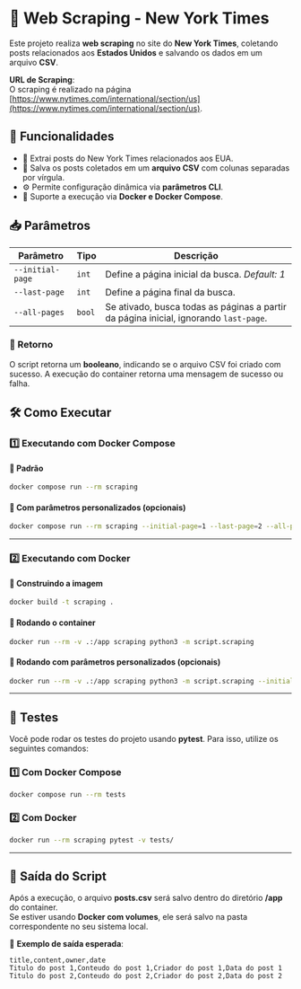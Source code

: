 # 📰 Web Scraping - New York Times

Este projeto realiza **web scraping** no site do **New York Times**, coletando posts relacionados aos **Estados Unidos** e salvando os dados em um arquivo **CSV**.

**URL de Scraping**:  
O scraping é realizado na página [https://www.nytimes.com/international/section/us](https://www.nytimes.com/international/section/us).

## 📌 Funcionalidades

- 🚀 Extrai posts do New York Times relacionados aos EUA.
- 📄 Salva os posts coletados em um **arquivo CSV** com colunas separadas por vírgula.
- ⚙️ Permite configuração dinâmica via **parâmetros CLI**.
- 🐳 Suporte a execução via **Docker e Docker Compose**.

## 📥 Parâmetros

| Parâmetro        | Tipo   | Descrição                                                                             |
| ---------------- | ------ | ------------------------------------------------------------------------------------- |
| `--initial-page` | `int`  | Define a página inicial da busca. _Default: 1_                                        |
| `--last-page`    | `int`  | Define a página final da busca.                                                       |
| `--all-pages`    | `bool` | Se ativado, busca todas as páginas a partir da página inicial, ignorando `last-page`. |

### 🔄 Retorno

O script retorna um **booleano**, indicando se o arquivo CSV foi criado com sucesso.
A execução do container retorna uma mensagem de sucesso ou falha.

## 🛠️ Como Executar

### 1️⃣ **Executando com Docker Compose**

#### 🔹 Padrão

```sh
docker compose run --rm scraping
```

#### 🔹 Com parâmetros personalizados (opcionais)

```sh
docker compose run --rm scraping --initial-page=1 --last-page=2 --all-pages
```

---

### 2️⃣ **Executando com Docker**

#### 🔹 Construindo a imagem

```sh
docker build -t scraping .
```

#### 🔹 Rodando o container

```sh
docker run --rm -v .:/app scraping python3 -m script.scraping
```

#### 🔹 Rodando com parâmetros personalizados (opcionais)

```sh
docker run --rm -v .:/app scraping python3 -m script.scraping --initial-page=1 --last-page=2 --all-pages
```

---

## 🧪 Testes

Você pode rodar os testes do projeto usando **pytest**. Para isso, utilize os seguintes comandos:

### 1️⃣ **Com Docker Compose**

```sh
docker compose run --rm tests
```

### 2️⃣ **Com Docker**

```sh
docker run --rm scraping pytest -v tests/
```

---

## 📂 Saída do Script

Após a execução, o arquivo **posts.csv** será salvo dentro do diretório **/app** do container.  
Se estiver usando **Docker com volumes**, ele será salvo na pasta correspondente no seu sistema local.

📍 **Exemplo de saída esperada**:

```csv
title,content,owner,date
Titulo do post 1,Conteudo do post 1,Criador do post 1,Data do post 1
Titulo do post 2,Conteudo do post 2,Criador do post 2,Data do post 2
```
